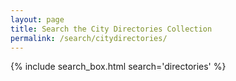 ```yaml
---
layout: page
title: Search the City Directories Collection
permalink: /search/citydirectories/
---
```


{% include search_box.html search='directories' %}
